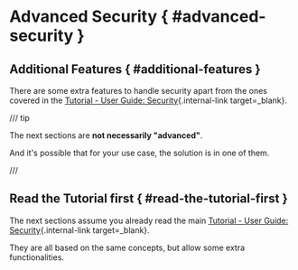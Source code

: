 # Advanced Security { #advanced-security }

## Additional Features { #additional-features }

There are some extra features to handle security apart from the ones covered in the [Tutorial - User Guide: Security](../../tutorial/security/index.md){.internal-link target=_blank}.

/// tip

The next sections are **not necessarily "advanced"**.

And it's possible that for your use case, the solution is in one of them.

///

## Read the Tutorial first { #read-the-tutorial-first }

The next sections assume you already read the main [Tutorial - User Guide: Security](../../tutorial/security/index.md){.internal-link target=_blank}.

They are all based on the same concepts, but allow some extra functionalities.
